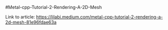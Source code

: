 #Metal-cpp-Tutorial-2-Rendering-A-2D-Mesh

Link to article: https://lilabi.medium.com/metal-cpp-tutorial-2-rendering-a-2d-mesh-81e96fdae63a
